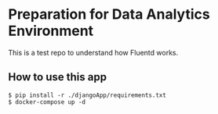 # Preparation for Data Analytics Environment
This is a test repo to understand how Fluentd works.

## How to use this app
```
$ pip install -r ./djangoApp/requirements.txt
$ docker-compose up -d
```
